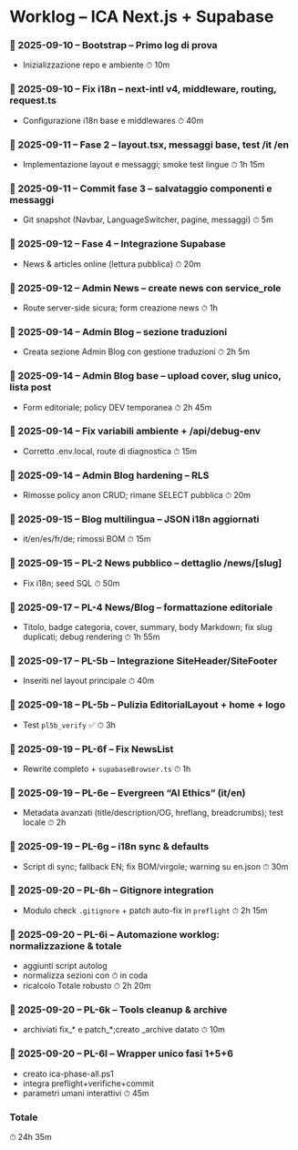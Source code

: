 # Worklog – ICA Next.js + Supabase

### 📌 2025-09-10 – Bootstrap – Primo log di prova
- Inizializzazione repo e ambiente
⏱ 10m

### 📌 2025-09-10 – Fix i18n – next-intl v4, middleware, routing, request.ts
- Configurazione i18n base e middlewares
⏱ 40m

### 📌 2025-09-11 – Fase 2 – layout.tsx, messaggi base, test /it /en
- Implementazione layout e messaggi; smoke test lingue
⏱ 1h 15m

### 📌 2025-09-11 – Commit fase 3 – salvataggio componenti e messaggi
- Git snapshot (Navbar, LanguageSwitcher, pagine, messaggi)
⏱ 5m

### 📌 2025-09-12 – Fase 4 – Integrazione Supabase
- News & articles online (lettura pubblica)
⏱ 20m

### 📌 2025-09-12 – Admin News – create news con service_role
- Route server-side sicura; form creazione news
⏱ 1h

### 📌 2025-09-14 – Admin Blog – sezione traduzioni
- Creata sezione Admin Blog con gestione traduzioni
⏱ 2h 5m

### 📌 2025-09-14 – Admin Blog base – upload cover, slug unico, lista post
- Form editoriale; policy DEV temporanea
⏱ 2h 45m

### 📌 2025-09-14 – Fix variabili ambiente + /api/debug-env
- Corretto .env.local, route di diagnostica
⏱ 15m

### 📌 2025-09-14 – Admin Blog hardening – RLS
- Rimosse policy anon CRUD; rimane SELECT pubblica
⏱ 20m

### 📌 2025-09-15 – Blog multilingua – JSON i18n aggiornati
- it/en/es/fr/de; rimossi BOM
⏱ 15m

### 📌 2025-09-15 – PL-2 News pubblico – dettaglio /news/[slug]
- Fix i18n; seed SQL
⏱ 50m

### 📌 2025-09-17 – PL-4 News/Blog – formattazione editoriale
- Titolo, badge categoria, cover, summary, body Markdown; fix slug duplicati; debug rendering
⏱ 1h 55m

### 📌 2025-09-17 – PL-5b – Integrazione SiteHeader/SiteFooter
- Inseriti nel layout principale
⏱ 40m

### 📌 2025-09-18 – PL-5b – Pulizia EditorialLayout + home + logo
- Test `pl5b_verify` ✅
⏱ 3h

### 📌 2025-09-19 – PL-6f – Fix NewsList
- Rewrite completo + `supabaseBrowser.ts`
⏱ 1h

### 📌 2025-09-19 – PL-6e – Evergreen “AI Ethics” (it/en)
- Metadata avanzati (title/description/OG, hreflang, breadcrumbs); test locale
⏱ 2h

### 📌 2025-09-19 – PL-6g – i18n sync & defaults
- Script di sync; fallback EN; fix BOM/virgole; warning su en.json
⏱ 30m

### 📌 2025-09-20 – PL-6h – Gitignore integration
- Modulo check `.gitignore` + patch auto-fix in `preflight`
⏱ 2h 15m

### 📌 2025-09-20 – PL-6i – Automazione worklog: normalizzazione & totale
- aggiunti script autolog
- normalizza sezioni con ⏱ in coda
- ricalcolo Totale robusto
⏱ 2h 20m

### 📌 2025-09-20 – PL-6k – Tools cleanup & archive
- archiviati fix_* e patch_*;creato _archive datato
⏱ 10m

### 📌 2025-09-20 – PL-6l – Wrapper unico fasi 1+5+6
- creato ica-phase-all.ps1
- integra preflight+verifiche+commit
- parametri umani interattivi
⏱ 45m

### Totale
⏱ 24h 35m
